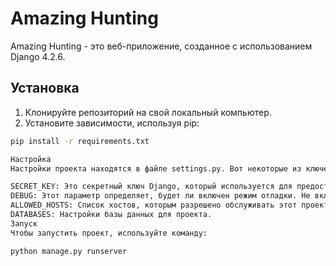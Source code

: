 # Amazing Hunting

Amazing Hunting - это веб-приложение, созданное с использованием Django 4.2.6.

## Установка

1. Клонируйте репозиторий на свой локальный компьютер.
2. Установите зависимости, используя pip:

```bash
pip install -r requirements.txt

Настройка
Настройки проекта находятся в файле settings.py. Вот некоторые из ключевых параметров, которые вам, возможно, придется настроить:

SECRET_KEY: Это секретный ключ Django, который используется для предоставления криптографической подписи. Никогда не делайте его общедоступным!
DEBUG: Этот параметр определяет, будет ли включен режим отладки. Не включайте его в производственной среде!
ALLOWED_HOSTS: Список хостов, которым разрешено обслуживать этот проект.
DATABASES: Настройки базы данных для проекта.
Запуск
Чтобы запустить проект, используйте команду:

python manage.py runserver
